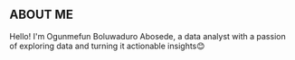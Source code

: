 ## ABOUT ME

Hello! I'm Ogunmefun Boluwaduro Abosede, a data analyst with a passion of exploring data and turning it actionable insights😊
